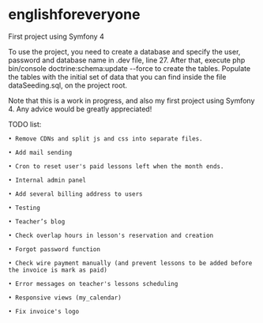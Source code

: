 # englishforeveryone
First project using Symfony 4

To use the project, you need to create a database and specify the user, password and database name in .dev file, line 27.
After that, execute php bin/console doctrine:schema:update --force to create the tables.
Populate the tables with the initial set of data that you can find inside the file dataSeeding.sql, on the project root.

Note that this is a work in progress, and also my first project using Symfony 4. Any advice would be greatly appreciated!

TODO list:

    • Remove CDNs and split js and css into separate files.

    • Add mail sending

    • Cron to reset user's paid lessons left when the month ends.

    • Internal admin panel
    
    • Add several billing address to users
    
    • Testing
    
    • Teacher’s blog
    
    • Check overlap hours in lesson's reservation and creation
    
    • Forgot password function
    
    • Check wire payment manually (and prevent lessons to be added before the invoice is mark as paid)
    
    • Error messages on teacher's lessons scheduling
    
    • Responsive views (my_calendar)
    
    • Fix invoice's logo
